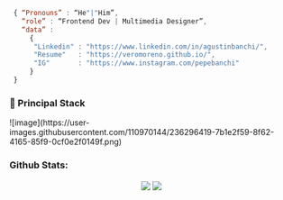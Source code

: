 

```js
 { “Pronouns” : “He"|"Him”,
   “role” : “Frontend Dev | Multimedia Designer”,
   “data” : 
     { 
      "Linkedin" : "https://www.linkedin.com/in/agustinbanchi/", 
      "Resume"   : "https://veromoreno.github.io/",
      "IG"       : "https://www.instagram.com/pepebanchi"
     }
 }

```


<h3>🚀 Principal Stack</h3>
![image](https://user-images.githubusercontent.com/110970144/236296419-7b1e2f59-8f62-4165-85f9-0cf0e2f0149f.png)


<h3>Github Stats:</h3>

<div align="center">
  <img align="center" src="https://github-readme-stats.vercel.app/api/top-langs/?username=agubanchi&show_icons=true&theme=merko" />


  <img align="center" src="https://github-readme-stats.vercel.app/api?username=agubanchi&show_icons=true&theme=merko" />
</div>


